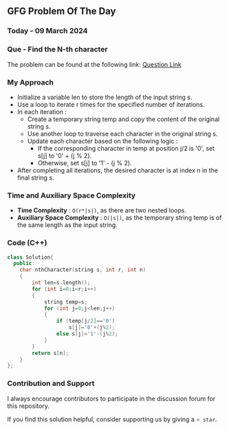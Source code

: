 ## GFG Problem Of The Day

### Today - 09 March 2024
### Que - Find the N-th character
The problem can be found at the following link: [Question Link](https://www.geeksforgeeks.org/problems/find-the-n-th-character5925/1)

### My Approach
- Initialize a variable len to store the length of the input string s.
- Use a loop to iterate r times for the specified number of iterations.
- In each iteration : 
  - Create a temporary string temp and copy the content of the original string s.
  - Use another loop to traverse each character in the original string s.
  - Update each character based on the following logic :
    - If the corresponding character in temp at position j/2 is '0', set s[j] to '0' + (j % 2).
    - Otherwise, set s[j] to '1' - (j % 2).
- After completing all iterations, the desired character is at index n in the final string s.

### Time and Auxiliary Space Complexity

- **Time Complexity** : `O(r*|s|)`, as there are two nested loops.
- **Auxiliary Space Complexity** : `O(|s|)`, as the temporary string temp is of the same length as the input string.

### Code (C++)
```cpp
class Solution{
  public:
    char nthCharacter(string s, int r, int n)
    {
        int len=s.length();
        for (int i=0;i<r;i++)
        {
            string temp=s;
            for (int j=0;j<len;j++)
            {
                if (temp[j/2]=='0')
                    s[j]='0'+(j%2);
                else s[j]='1'-(j%2);
            }
        }
        return s[n];
    }
};
```

### Contribution and Support

I always encourage contributors to participate in the discussion forum for this repository.

If you find this solution helpful, consider supporting us by giving a `⭐ star`.
